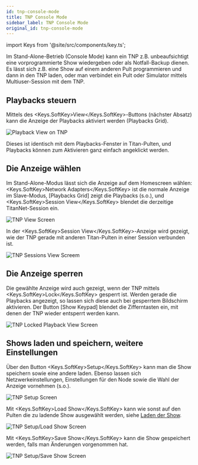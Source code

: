 ```yaml
---
id: tnp-console-mode
title: TNP Console Mode
sidebar_label: TNP Console Mode
original_id: tnp-console-mode
---
```


import Keys from '@site/src/components/key.ts';

Im Stand-Alone-Betrieb (Console Mode) kann ein TNP z.B. unbeaufsichtigt
eine vorprogrammierte Show wiedergeben oder als Notfall-Backup dienen.
Es lässt sich z.B. eine Show auf einem anderen Pult programmieren und
dann in den TNP laden, oder man verbindet ein Pult oder Simulator mittels
Multiuser-Session mit dem TNP.

Playbacks steuern
-----------------

Mittels des <Keys.SoftKey>View</Keys.SoftKey>-Buttons (nächster Absatz) kann die Anzeige der
Playbacks aktiviert werden (Playbacks Grid).

![Playback View on TNP](/docs/images/Playback-View-on-TNP.png)

Dieses ist identisch mit dem Playbacks-Fenster in Titan-Pulten, und
Playbacks können zum Aktivieren ganz einfach angeklickt werden.

Die Anzeige wählen
------------------

Im Stand-Alone-Modus lässt sich die Anzeige auf dem Homescreen wählen:
<Keys.SoftKey>Network Adapters</Keys.SoftKey> ist die normale Anzeige im Slave-Modus, \[Playbacks
Grid\] zeigt die Playbacks (s.o.), und <Keys.SoftKey>Session View</Keys.SoftKey> blendet die
derzeitige TitanNet-Session ein.

![TNP View Screen](/docs/images/TNP-View-Screen.png)

In der <Keys.SoftKey>Session View</Keys.SoftKey>-Anzeige wird gezeigt, wie der TNP gerade mit
anderen Titan-Pulten in einer Session verbunden ist.

![TNP Sessions View Screem](/docs/images/TNP-Sessions-View-Screem.png)

Die Anzeige sperren
-------------------

Die gewählte Anzeige wird auch gezeigt, wenn der TNP mittels <Keys.SoftKey>Lock</Keys.SoftKey>
gesperrt ist. Werden gerade die Playbacks angezeigt, so lassen sich
diese auch bei gesperrtem Bildschirm aktivieren. Der Button \[Show
Keypad\] blendet die Zifferntasten ein, mit denen der TNP wieder
entsperrt werden kann.

![TNP Locked Playback View Screen](/docs/images/TNP-Locked-Playback-View-Screen.png)

Shows laden und speichern, weitere Einstellungen
------------------------------------------------

Über den Button <Keys.SoftKey>Setup</Keys.SoftKey> kann man die Show speichern sowie eine andere
laden. Ebenso lassen sich Netzwerkeinstellungen, Einstellungen für den
Node sowie die Wahl der Anzeige vornehmen (s.o.).

![TNP Setup Screen](/docs/images/TNP-Setup-Screen.png)

Mit <Keys.SoftKey>Load Show</Keys.SoftKey> kann wie sonst auf den Pulten die zu ladende Show
ausgewählt werden, siehe [Laden der Show](../titan-basics/loading-and-saving-shows.md).

![TNP Setup/Load Show Screen](/docs/images/TNP-Setup-Load-Show-Screen.png)

Mit <Keys.SoftKey>Save Show</Keys.SoftKey> kann die Show gespeichert werden, falls man Änderungen
vorgenommen hat.

![TNP Setup/Save Show Screen](/docs/images/TNP-Setup-Save-Show-Screen.png)
